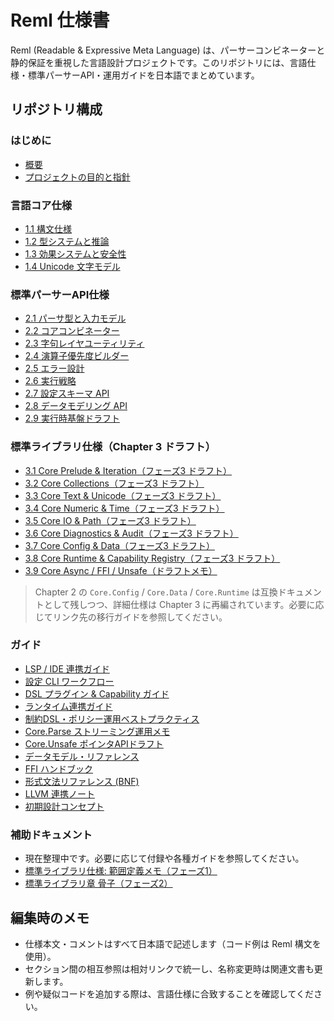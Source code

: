 # Reml 仕様書

Reml (Readable & Expressive Meta Language) は、パーサーコンビネーターと静的保証を重視した言語設計プロジェクトです。このリポジトリには、言語仕様・標準パーサーAPI・運用ガイドを日本語でまとめています。

## リポジトリ構成

### はじめに

- [概要](0-1-overview.md)
- [プロジェクトの目的と指針](0-2-project-purpose.md)

### 言語コア仕様

- [1.1 構文仕様](1-1-syntax.md)
- [1.2 型システムと推論](1-2-types-Inference.md)
- [1.3 効果システムと安全性](1-3-effects-safety.md)
- [1.4 Unicode 文字モデル](1-4-test-unicode-model.md)

### 標準パーサーAPI仕様

- [2.1 パーサ型と入力モデル](2-1-parser-type.md)
- [2.2 コアコンビネーター](2-2-core-combinator.md)
- [2.3 字句レイヤユーティリティ](2-3-lexer.md)
- [2.4 演算子優先度ビルダー](2-4-op-builder.md)
- [2.5 エラー設計](2-5-error.md)
- [2.6 実行戦略](2-6-execution-strategy.md)
- [2.7 設定スキーマ API](2-7-config.md)
- [2.8 データモデリング API](2-8-data.md)
- [2.9 実行時基盤ドラフト](2-9-runtime.md)

### 標準ライブラリ仕様（Chapter 3 ドラフト）

- [3.1 Core Prelude & Iteration（フェーズ3 ドラフト）](3-1-core-prelude-iteration.md)
- [3.2 Core Collections（フェーズ3 ドラフト）](3-2-core-collections.md)
- [3.3 Core Text & Unicode（フェーズ3 ドラフト）](3-3-core-text-unicode.md)
- [3.4 Core Numeric & Time（フェーズ3 ドラフト）](3-4-core-numeric-time.md)
- [3.5 Core IO & Path（フェーズ3 ドラフト）](3-5-core-io-path.md)
- [3.6 Core Diagnostics & Audit（フェーズ3 ドラフト）](3-6-core-diagnostics-audit.md)
- [3.7 Core Config & Data（フェーズ3 ドラフト）](3-7-core-config-data.md)
- [3.8 Core Runtime & Capability Registry（フェーズ3 ドラフト）](3-8-core-runtime-capability.md)
- [3.9 Core Async / FFI / Unsafe（ドラフトメモ）](3-9-core-async-ffi-unsafe.md)

> Chapter 2 の `Core.Config` / `Core.Data` / `Core.Runtime` は互換ドキュメントとして残しつつ、詳細仕様は Chapter 3 に再編されています。必要に応じてリンク先の移行ガイドを参照してください。

### ガイド

- [LSP / IDE 連携ガイド](guides/lsp-integration.md)
- [設定 CLI ワークフロー](guides/config-cli.md)
- [DSL プラグイン & Capability ガイド](guides/DSL-plugin.md)
- [ランタイム連携ガイド](guides/runtime-bridges.md)
- [制約DSL・ポリシー運用ベストプラクティス](guides/constraint-dsl-best-practices.md)
- [Core.Parse ストリーミング運用メモ](guides/core-parse-streaming.md)
- [Core.Unsafe ポインタAPIドラフト](guides/core-unsafe-ptr-api-draft.md)
- [データモデル・リファレンス](guides/data-model-reference.md)
- [FFI ハンドブック](guides/reml-ffi-handbook.md)
- [形式文法リファレンス (BNF)](guides/formal-grammar-bnf.md)
- [LLVM 連携ノート](guides/llvm-integration-notes.md)
- [初期設計コンセプト](guides/early-design-concepts.md)

### 補助ドキュメント

- 現在整理中です。必要に応じて付録や各種ガイドを参照してください。
- [標準ライブラリ仕様: 範囲定義メモ（フェーズ1）](notes/core-library-scope.md)
- [標準ライブラリ章 骨子（フェーズ2）](notes/core-library-outline.md)


## 編集時のメモ

- 仕様本文・コメントはすべて日本語で記述します（コード例は Reml 構文を使用）。
- セクション間の相互参照は相対リンクで統一し、名称変更時は関連文書も更新します。
- 例や疑似コードを追加する際は、言語仕様に合致することを確認してください。
